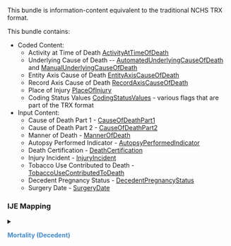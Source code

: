 This bundle is information-content equivalent to the traditional NCHS TRX format.

  This bundle contains:
  * Coded Content:
    * Activity at Time of Death <a href='StructureDefinition-vrdr-activity-at-time-of-death.html'>ActivityAtTimeOfDeath</a>
    * Underlying Cause of Death -- <a href='StructureDefinition-vrdr-automated-underlying-cause-of-death.html'>AutomatedUnderlyingCauseOfDeath</a> and <a href='StructureDefinition-vrdr-manual-underlying-cause-of-death.html'>ManualUnderlyingCauseOfDeath</a>
    * Entity Axis Cause of Death <a href='StructureDefinition-vrdr-entity-axis-cause-of-death.html'>EntityAxisCauseOfDeath</a>
    * Record Axis Cause of Death <a href='StructureDefinition-vrdr-record-axis-cause-of-death.html'>RecordAxisCauseOfDeath</a>
    * Place of Injury <a href='StructureDefinition-vrdr-place-of-injury.html'>PlaceOfInjury</a>
    * Coding Status Values <a href='StructureDefinition-vrdr-coding-status-values.html'>CodingStatusValues</a> - various flags that are part of the TRX format
  * Input Content:
    * Cause of Death Part 1 - <a href='StructureDefinition-vrdr-cause-of-death-part1.html'>CauseOfDeathPart1</a>
    * Cause of Death Part 2 - <a href='StructureDefinition-vrdr-cause-of-death-part2.html'>CauseOfDeathPart2</a>
    * Manner of Death - <a href='StructureDefinition-vrdr-manner-of-death.html'>MannerOfDeath</a>
    * Autopsy Performed Indicator - <a href='StructureDefinition-vrdr-autopsy-performed-indicator.html'>AutopsyPerformedIndicator</a>
    * Death Certification - <a href='StructureDefinition-vrdr-death-certification.html'>DeathCertification</a>
    * Injury Incident - <a href='StructureDefinition-vrdr-injury-incident.html'>InjuryIncident</a>
    * Tobacco Use Contributed to Death - <a href='StructureDefinition-vrdr-tobacco-use-contributed-to-death.html'>TobaccoUseContributedToDeath</a>
    * Decedent Pregnancy Status - <a href='StructureDefinition-vrdr-decedent-pregnancy-status.html'>DecedentPregnancyStatus</a>
    * Surgery Date - <a href='StructureDefinition-vrdr-surgery-date.html'>SurgeryDate</a>
### IJE Mapping

<style>
 .context-menu {cursor: context-menu; color: #438bca;}
 .context-menu:hover {opacity: 0.5;}
</style>
<details>

<summary>

<strong class='context-menu'> Mortality (Decedent) </strong>

</summary>
<table class='grid'>
<thead>
  <tr>
    <th style='text-align: center'><strong>Use Case</strong></th>
    <th><strong>#</strong></th>
    <th><strong>Description</strong></th>
    <th><strong>IJE Name</strong></th>
    <th><strong>Field</strong></th>
    <th><strong>Type</strong></th>
    <th><strong>Value Set/Comments</strong></th>
  </tr>
</thead>
<tbody>
<tr>
  <td style='text-align: center'>Mortality</td>
  <td>3</td>
  <td>Certificate Number</td>
  <td>FILENO</td>
  <td>identifier.extension[certificateNumber].value</td>
  <td>string(6)</td>
  <td>-</td>
</tr>
<tr>
  <td style='text-align: center'>Mortality</td>
  <td>5 or 121</td>
  <td>Auxiliary State file number</td>
  <td>AUXNO or AUXNO2</td>
  <td>identifier.extension[auxiliaryStateIdentifier1].value</td>
  <td>string(12)</td>
  <td>When the Jurisdiction provides AUXNO2, it will be stored in this field.  If the Jurisdiction only provides AUXNO, that value will be stored in this field</td>
</tr>
<tr>
  <td style='text-align: center'>Mortality</td>
  <td>122</td>
  <td>State Specific Data</td>
  <td>STATESP</td>
  <td>identifier.extension[stateSpecificField].value</td>
  <td>string(30)</td>
  <td>-</td>
</tr>
<tr>
  <td style='text-align: center'>Mortality</td>
  <td>NA</td>
  <td>Death Record Identifier</td>
  <td>*NO IJE MAPPING*</td>
  <td>identifier.value</td>
  <td>string(12)</td>
  <td>YYYYJJNNNNNN,  YYYY = death year JJ = jurisdiction  and NNNNNN = certificate number</td>
</tr>

</tbody>
</table>

</details>
<p></p>

